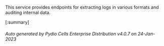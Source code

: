 






This service provides endpoints for extracting logs in various formats and auditing internal data.

[:summary]

###### Auto generated by Pydio Cells Enterprise Distribution v4.0.7 on 24-Jan-2023
